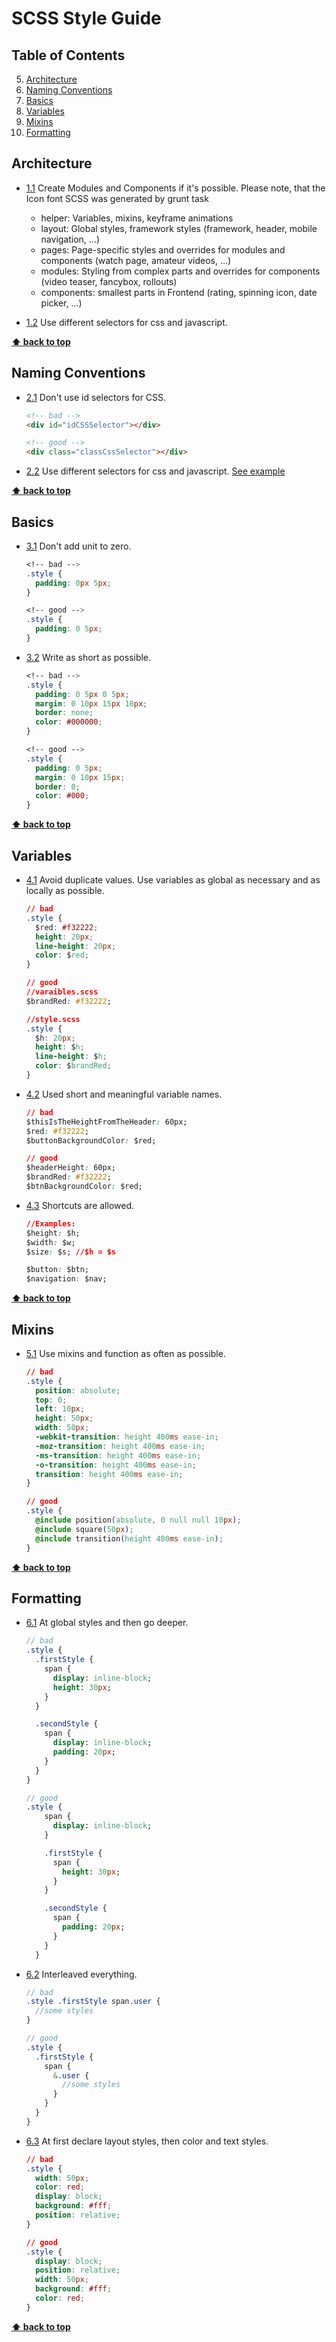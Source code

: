 # SCSS Style Guide
## Table of Contents

  5. [Architecture](#architecture)
  2. [Naming Conventions](#naming-conventions)
  3. [Basics](#basics)
  4. [Variables](#variables)
  5. [Mixins](#mixins)
  6. [Formatting](#formatting)

## Architecture

- [1.1](#1.1) <a name='1.1'></a> Create Modules and Components if it's possible.
  Please note, that the Icon font SCSS was generated by grunt task

  - helper: Variables, mixins, keyframe animations
  - layout: Global styles, framework styles (framework, header, mobile navigation, ...)
  - pages: Page-specific styles and overrides for modules and components (watch page, amateur videos, ...)
  - modules: Styling from complex parts and overrides for components (video teaser, fancybox, rollouts)
  - components: smallest parts in Frontend (rating, spinning icon, date picker, ...)

- [1.2](#1.2) <a name='1.2'></a> Use different selectors for css and javascript.

**[⬆ back to top](#table-of-contents)**


## Naming Conventions

- [2.1](#2.1) <a name='2.1'></a> Don't use id selectors for CSS.

  ```html
  <!-- bad -->
  <div id="idCSSSelector"></div>

  <!-- good -->
  <div class="classCssSelector"></div>
  ```

- [2.2](#2.2) <a name='2.2'></a> Use different selectors for css and javascript. <a href="https://github.com/wesflo/styleguide/blob/master/javascript.md#1.5">See example</a>

**[⬆ back to top](#table-of-contents)**


## Basics

- [3.1](#3.1) <a name='3.1'></a> Don't add unit to zero.

  ```css
  <!-- bad -->
  .style {
    padding: 0px 5px;
  }

  <!-- good -->
  .style {
    padding: 0 5px;
  }
  ```

- [3.2](#3.2) <a name='3.2'></a> Write as short as possible.

  ```css
  <!-- bad -->
  .style {
    padding: 0 5px 0 5px;
    margin: 0 10px 15px 10px;
    border: none;
    color: #000000;
  }

  <!-- good -->
  .style {
    padding: 0 5px;
    margin: 0 10px 15px;
    border: 0;
    color: #000;
  }
  ```

**[⬆ back to top](#table-of-contents)**


## Variables

- [4.1](#4.1) <a name='4.1'></a> Avoid duplicate values. Use variables as global as necessary and as locally as possible.
  ```css
  // bad
  .style {
    $red: #f32222;
    height: 20px;
    line-height: 20px;
    color: $red;
  }

  // good
  //varaibles.scss
  $brandRed: #f32222;

  //style.scss
  .style {
    $h: 20px;
    height: $h;
    line-height: $h;
    color: $brandRed;
  }
  ```

- [4.2](#4.2) <a name='4.2'></a> Used short and meaningful variable names.

  ```css
  // bad
  $thisIsTheHeightFromTheHeader: 60px;
  $red: #f32222;
  $buttonBackgroundColor: $red;

  // good
  $headerHeight: 60px;
  $brandRed: #f32222;
  $btnBackgroundColor: $red;

  ```

- [4.3](#4.3) <a name='4.3'></a> Shortcuts are allowed.

  ```css
  //Examples:
  $height: $h;
  $width: $w;
  $size: $s; //$h = $s

  $button: $btn;
  $navigation: $nav;
  ```

**[⬆ back to top](#table-of-contents)**


## Mixins

- [5.1](#5.1) <a name='5.1'></a> Use mixins and function as often as possible.

  ```css
  // bad
  .style {
    position: absolute;
    top: 0;
    left: 10px;
    height: 50px;
    width: 50px;
    -webkit-transition: height 400ms ease-in;
    -moz-transition: height 400ms ease-in;
    -ms-transition: height 400ms ease-in;
    -o-transition: height 400ms ease-in;
    transition: height 400ms ease-in;
  }

  // good
  .style {
    @include position(absolute, 0 null null 10px);
    @include square(50px);
    @include transition(height 400ms ease-in);
  }
  ```

**[⬆ back to top](#table-of-contents)**


## Formatting

- [6.1](#6.1) <a name='6.1'></a> At global styles and then go deeper.

  ```sass
  // bad
  .style {
    .firstStyle {
      span {
        display: inline-block;
        height: 30px;
      }
    }

    .secondStyle {
      span {
        display: inline-block;
        padding: 20px;
      }
    }
  }

  // good
  .style {
      span {
        display: inline-block;
      }

      .firstStyle {
        span {
          height: 30px;
        }
      }

      .secondStyle {
        span {
          padding: 20px;
        }
      }
    }
  ```

- [6.2](#6.2) <a name='6.2'></a> Interleaved everything.

  ```sass
  // bad
  .style .firstStyle span.user {
    //some styles
  }

  // good
  .style {
    .firstStyle {
      span {
        &.user {
          //some styles
        }
      }
    }
  }
  ```

- [6.3](#6.3) <a name='6.3'></a> At first declare layout styles, then color and text styles.

  ```css
  // bad
  .style {
    width: 50px;
    color: red;
    display: block;
    background: #fff;
    position: relative;
  }

  // good
  .style {
    display: block;
    position: relative;
    width: 50px;
    background: #fff;
    color: red;
  }
  ```

**[⬆ back to top](#table-of-contents)**
